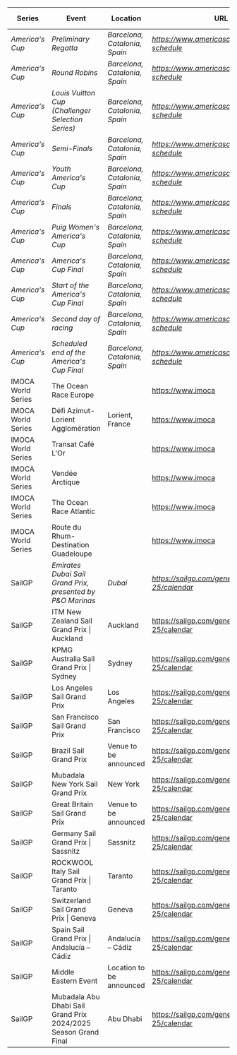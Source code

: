 | Series             | Event                                                        | Location                        | URL                                                | Start Date | End Date   |
| ------------------ | ------------------------------------------------------------ | ------------------------------- | -------------------------------------------------- | ---------- | ---------- |
| *America's Cup*    | *Preliminary Regatta*                                        | *Barcelona, Catalonia, Spain*   | *https://www.americascup.com/en/ac37-schedule*    | *2024-08-22* | *2024-08-25* |
| *America's Cup*    | *Round Robins*                                               | *Barcelona, Catalonia, Spain*   | *https://www.americascup.com/en/ac37-schedule*    | *2024-08-29* | *2024-09-08* |
| *America's Cup*    | *Louis Vuitton Cup (Challenger Selection Series)*            | *Barcelona, Catalonia, Spain*   | *https://www.americascup.com/en/ac37-schedule*    | *2024-08-29* | *2024-10-07* |
| *America's Cup*    | *Semi-Finals*                                                | *Barcelona, Catalonia, Spain*   | *https://www.americascup.com/en/ac37-schedule*    | *2024-09-14* | *2024-09-19* |
| *America's Cup*    | *Youth America's Cup*                                        | *Barcelona, Catalonia, Spain*   | *https://www.americascup.com/en/ac37-schedule*    | *2024-09-17* | *2024-09-22* |
| *America's Cup*    | *Finals*                                                     | *Barcelona, Catalonia, Spain*   | *https://www.americascup.com/en/ac37-schedule*    | *2024-09-26* | *2024-10-05* |
| *America's Cup*    | *Puig Women's America's Cup*                                 | *Barcelona, Catalonia, Spain*   | *https://www.americascup.com/en/ac37-schedule*    | *2024-10-05* | *2024-10-13* |
| *America's Cup*    | *America's Cup Final*                                        | *Barcelona, Catalonia, Spain*   | *https://www.americascup.com/en/ac37-schedule*    | *2024-10-12* | *2024-10-20* |
| *America's Cup*    | *Start of the America's Cup Final*                           | *Barcelona, Catalonia, Spain*   | *https://www.americascup.com/en/ac37-schedule*    | *2024-10-12* | *2024-10-12* |
| *America's Cup*    | *Second day of racing*                                       | *Barcelona, Catalonia, Spain*   | *https://www.americascup.com/en/ac37-schedule*    | *2024-10-13* | *2024-10-13* |
| *America's Cup*    | *Scheduled end of the America's Cup Final*                   | *Barcelona, Catalonia, Spain*   | *https://www.americascup.com/en/ac37-schedule*    | *2024-10-19* | *2024-10-20* |
| IMOCA World Series | The Ocean Race Europe                                        |                                 | https://www.imoca                             | 2025-08-10 | 2025-08-10 |
| IMOCA World Series | Défi Azimut-Lorient Agglomération                            | Lorient, France                   | https://www.imoca                             | 2025-09-16 | 2025-09-16 |
| IMOCA World Series | Transat Café L'Or                                            |                                 | https://www.imoca                             | 2025-10-26 | 2025-10-26 |
| IMOCA World Series | Vendée Arctique                                              |                                 | https://www.imoca                             | 2026-06    | 2026-06    |
| IMOCA World Series | The Ocean Race Atlantic                                      |                                 | https://www.imoca                             | 2026-08    | 2026-08    |
| IMOCA World Series | Route du Rhum-Destination Guadeloupe                         |                                 | https://www.imoca                             | 2026-11    | 2026-11    |
| SailGP             | *Emirates Dubai Sail Grand Prix, presented by P&O Marinas* | *Dubai*                         | *https://sailgp.com/general/24-25/calendar*    | *2024-11-23* | *2024-11-24* |
| SailGP             | ITM New Zealand Sail Grand Prix \| Auckland                 | Auckland                        | https://sailgp.com/general/24-25/calendar       | 2025-01-18 | 2025-01-19 |
| SailGP             | KPMG Australia Sail Grand Prix \| Sydney                    | Sydney                          | https://sailgp.com/general/24-25/calendar       | 2025-02-08 | 2025-02-09 |
| SailGP             | Los Angeles Sail Grand Prix                                  | Los Angeles                     | https://sailgp.com/general/24-25/calendar       | 2025-03-15 | 2025-03-16 |
| SailGP             | San Francisco Sail Grand Prix                                | San Francisco                   | https://sailgp.com/general/24-25/calendar       | 2025-03-22 | 2025-03-23 |
| SailGP             | Brazil Sail Grand Prix                                       | Venue to be announced           | https://sailgp.com/general/24-25/calendar       | 2025-05-03 | 2025-05-04 |
| SailGP             | Mubadala New York Sail Grand Prix                            | New York                        | https://sailgp.com/general/24-25/calendar       | 2025-06-07 | 2025-06-08 |
| SailGP             | Great Britain Sail Grand Prix                                | Venue to be announced           | https://sailgp.com/general/24-25/calendar       | 2025-07-19 | 2025-07-20 |
| SailGP             | Germany Sail Grand Prix \| Sassnitz                         | Sassnitz                        | https://sailgp.com/general/24-25/calendar       | 2025-08-16 | 2025-08-17 |
| SailGP             | ROCKWOOL Italy Sail Grand Prix \| Taranto                    | Taranto                         | https://sailgp.com/general/24-25/calendar       | 2025-09-06 | 2025-09-07 |
| SailGP             | Switzerland Sail Grand Prix \| Geneva                        | Geneva                          | https://sailgp.com/general/24-25/calendar       | 2025-09-20 | 2025-09-21 |
| SailGP             | Spain Sail Grand Prix \| Andalucía – Cádiz                   | Andalucía – Cádiz               | https://sailgp.com/general/24-25/calendar       | 2025-10-04 | 2025-10-05 |
| SailGP             | Middle Eastern Event                                         | Location to be announced        | https://sailgp.com/general/24-25/calendar       | 2025-11-07 | 2025-11-08 |
| SailGP             | Mubadala Abu Dhabi Sail Grand Prix 2024/2025 Season Grand Final | Abu Dhabi                       | https://sailgp.com/general/24-25/calendar       | 2025-11-
